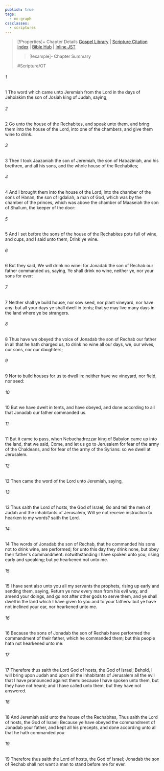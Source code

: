```yaml
---
publish: true
tags:
  - no-graph
cssclasses:
  - scriptures
---
```

>[!Properties]+ Chapter Details
>[Gospel Library](https://churchofjesuschrist.org/study/scriptures/ot/jer/35?lang=eng)    |    [Scripture Citation Index](https://scriptures.byu.edu/#07c23::c07c23)    |    [Bible Hub](https://biblehub.com/jeremiah/35.htm)    |    [Inline JST](https://scripturetoolbox.com/html/ic/Jeremiah/35.html)
>>[!example]- Chapter Summary
>> 
> 
>
>#Scripture/OT
###### 1
1 The word which came unto Jeremiah from the Lord in the days of Jehoiakim the son of Josiah king of Judah, saying,
###### 2
2 Go unto the house of the Rechabites, and speak unto them, and bring them into the house of the Lord, into one of the chambers, and give them wine to drink.
###### 3
3 Then I took Jaazaniah the son of Jeremiah, the son of Habaziniah, and his brethren, and all his sons, and the whole house of the Rechabites;
###### 4
4 And I brought them into the house of the Lord, into the chamber of the sons of Hanan, the son of Igdaliah, a man of God, which was by the chamber of the princes, which was above the chamber of Maaseiah the son of Shallum, the keeper of the door:
###### 5
5 And I set before the sons of the house of the Rechabites pots full of wine, and cups, and I said unto them, Drink ye wine.
###### 6
6 But they said, We will drink no wine: for Jonadab the son of Rechab our father commanded us, saying, Ye shall drink no wine, neither ye, nor your sons for ever:
###### 7
7 Neither shall ye build house, nor sow seed, nor plant vineyard, nor have any: but all your days ye shall dwell in tents; that ye may live many days in the land where ye be strangers.
###### 8
8 Thus have we obeyed the voice of Jonadab the son of Rechab our father in all that he hath charged us, to drink no wine all our days, we, our wives, our sons, nor our daughters;
###### 9
9 Nor to build houses for us to dwell in: neither have we vineyard, nor field, nor seed:
###### 10
10 But we have dwelt in tents, and have obeyed, and done according to all that Jonadab our father commanded us.
###### 11
11 But it came to pass, when Nebuchadrezzar king of Babylon came up into the land, that we said, Come, and let us go to Jerusalem for fear of the army of the Chaldeans, and for fear of the army of the Syrians: so we dwell at Jerusalem.
###### 12
12 Then came the word of the Lord unto Jeremiah, saying,
###### 13
13 Thus saith the Lord of hosts, the God of Israel; Go and tell the men of Judah and the inhabitants of Jerusalem, Will ye not receive instruction to hearken to my words? saith the Lord.
###### 14
14 The words of Jonadab the son of Rechab, that he commanded his sons not to drink wine, are performed; for unto this day they drink none, but obey their father's commandment: notwithstanding I have spoken unto you, rising early and speaking; but ye hearkened not unto me.
###### 15
15 I have sent also unto you all my servants the prophets, rising up early and sending them, saying, Return ye now every man from his evil way, and amend your doings, and go not after other gods to serve them, and ye shall dwell in the land which I have given to you and to your fathers: but ye have not inclined your ear, nor hearkened unto me.
###### 16
16 Because the sons of Jonadab the son of Rechab have performed the commandment of their father, which he commanded them; but this people hath not hearkened unto me:
###### 17
17 Therefore thus saith the Lord God of hosts, the God of Israel; Behold, I will bring upon Judah and upon all the inhabitants of Jerusalem all the evil that I have pronounced against them: because I have spoken unto them, but they have not heard; and I have called unto them, but they have not answered.
###### 18
18 And Jeremiah said unto the house of the Rechabites, Thus saith the Lord of hosts, the God of Israel; Because ye have obeyed the commandment of Jonadab your father, and kept all his precepts, and done according unto all that he hath commanded you:
###### 19
19 Therefore thus saith the Lord of hosts, the God of Israel; Jonadab the son of Rechab shall not want a man to stand before me for ever.

